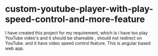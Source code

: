 # custom-youtube-player-with-play-speed-control-and-more-feature
I have created this project for my requirement, which is i have too play YouTube video's and it should be shareable , should not redirect on YouTube. and it have video speed control feature.  This is angular based web app.
